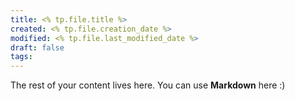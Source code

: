 ```yaml
---
title: <% tp.file.title %>
created: <% tp.file.creation_date %>
modified: <% tp.file.last_modified_date %>
draft: false
tags:
---
```


The rest of your content lives here. You can use **Markdown** here :)
